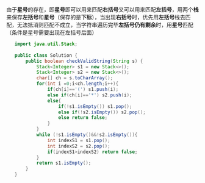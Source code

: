 ​      由于**星号**的存在，即**星号**即可以用来匹配**右括号**又可以用来匹配**左括号**，用两个**栈**来保存**左括号**和**星号**（保存的是**下标**），当出现**右括号**时，优先用**左括号**栈去匹配，无法抵消则匹配不成立，当字符串遍历完毕**左括号仍有剩余**时，用**星号**匹配（条件是星号需要出现在左括号后面）

 ```java
    import java.util.Stack;
    
    public class Solution {
        public boolean checkValidString(String s) {
            Stack<Integer> s1 = new Stack<>();
            Stack<Integer> s2 = new Stack<>();
            char[] ch = s.toCharArray();
            for(int i =0;i<ch.length;i++){
                if(ch[i]=='(') s1.push(i);
                else if(ch[i]=='*') s2.push(i);
                else{
                    if(!s1.isEmpty()) s1.pop();
                    else if(!s2.isEmpty()) s2.pop();
                    else return false;
                }
            }
            while (!s1.isEmpty()&&!s2.isEmpty()){
                int indexS1 = s1.pop();
                int indexS2 = s2.pop();
                if(indexS1>indexS2) return false;
            }
            return s1.isEmpty();
        }
    }
 ```

